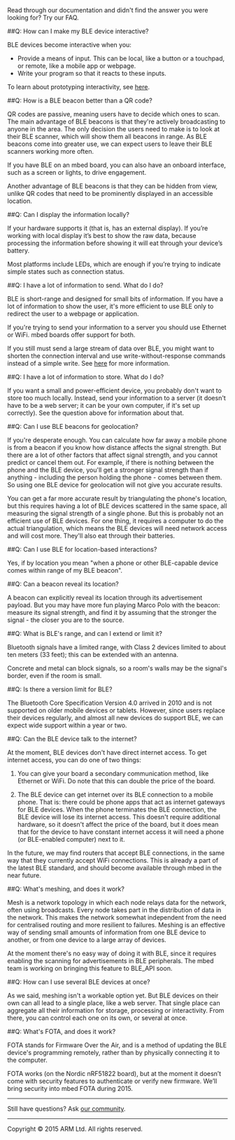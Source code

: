 Read through our documentation and didn't find the answer you were looking for? Try our FAQ.

##Q: How can I make my BLE device interactive?

BLE devices become interactive when you:

* Provide a means of input. This can be local, like a button or a touchpad, or remote, like a mobile app or webpage. 
* Write your program so that it reacts to these inputs.

To learn about prototyping interactivity, see [here](../Advanced/Prototyping.md).

##Q: How is a BLE beacon better than a QR code?

QR codes are passive, meaning users have to decide which ones to scan. The main advantage of BLE beacons is that they're actively broadcasting to anyone in the area. The only decision the users need to make is to look at their BLE scanner, which will show them all beacons in range. As BLE beacons come into greater use, we can expect users to leave their BLE scanners working more often.

If you have BLE on an mbed board, you can also have an onboard interface, such as a screen or lights, to drive engagement.

Another advantage of BLE beacons is that they can be hidden from view, unlike QR codes that need to be prominently displayed in an accessible location.

##Q: Can I display the information locally?

If your hardware supports it (that is, has an external display). If you’re working with local display it’s best to show the raw data, because processing the information before showing it will eat through your device’s battery.

Most platforms include LEDs, which are enough if you’re trying to indicate simple states such as connection status. 

##Q: I have a lot of information to send. What do I do?

BLE is short-range and designed for small bits of information. If you have a lot of information to show the user, it's more efficient to use BLE only to redirect the user to a webpage or application.

If you're trying to send your information to a server you should use Ethernet or WiFi. mbed boards offer support for both.

If you still must send a large stream of data over BLE, you might want to shorten the connection interval and use write-without-response commands instead of a simple write. See [here](../Advanced/HighData.md) for more information.

##Q: I have a lot of information to store. What do I do?

If you want a small and power-efficient device, you probably don't want to store too much locally. Instead, send your information to a server (it doesn't have to be a web server; it can be your own computer, if it's set up correctly). See the question above for information about that.

##Q: Can I use BLE beacons for geolocation?

If you're desperate enough. You can calculate how far away a mobile phone is from a beacon if you know how distance affects the signal strength. But there are a lot of other factors that affect signal strength, and you cannot predict or cancel them out. For example, if there is nothing between the phone and the BLE device, you'll get a stronger signal strength than if anything - including the person holding the phone - comes between them. So using one BLE device for geolocation will not give you accurate results.

You can get a far more accurate result by triangulating the phone's location, but this requires having a lot of BLE devices scattered in the same space, all measuring the signal strength of a single phone. But this is probably not an efficient use of BLE devices. For one thing, it requires a computer to do the actual triangulation, which means the BLE devices will need network access and will cost more. They'll also eat through their batteries. 

##Q: Can I use BLE for location-based interactions?

Yes, if by location you mean "when a phone or other BLE-capable device comes within range of my BLE beacon".

##Q: Can a beacon reveal its location?

A beacon can explicitly reveal its location through its advertisement payload. But you may have more fun playing Marco Polo with the beacon: measure its signal strength, and find it by assuming that the stronger the signal - the closer you are to the source.

##Q: What is BLE's range, and can I extend or limit it?

Bluetooth signals have a limited range, with Class 2 devices limited to about ten meters (33 feet); this can be extended with an antenna. 

Concrete and metal can block signals, so a room's walls may be the signal's border, even if the room is small.

##Q: Is there a version limit for BLE?

The Bluetooth Core Specification Version 4.0 arrived in 2010 and is not supported on older mobile devices or tablets. However, since users replace their devices regularly, and almost all new devices do support BLE, we can expect wide support within a year or two.

##Q: Can the BLE device talk to the internet?

At the moment, BLE devices don't have direct internet access. To get internet access, you can do one of two things:

1. You can give your board a secondary communication method, like Ethernet or WiFi. Do note that this can double the price of the board. 

2. The BLE device can get internet over its BLE connection to a mobile phone. That is: there could be phone apps that act as internet gateways for BLE devices. When the phone terminates the BLE connection, the BLE device will lose its internet access. This doesn't require additional hardware, so it doesn't affect the price of the board, but it does mean that for the device to have constant internet access it will need a phone (or BLE-enabled computer) next to it.

In the future, we may find routers that accept BLE connections, in the same way that they currently accept WiFi connections. This is already a part of the latest BLE standard, and should become available through mbed in the near future.

##Q: What's meshing, and does it work?

Mesh is a network topology in which each node relays data for the network, often using broadcasts. Every node takes part in the distribution of data in the network. This makes the network somewhat independent from the need for centralised routing and more resilient to failures. Meshing is an effective way of sending small amounts of information from one BLE device to another, or from one device to a large array of devices. 

At the moment there's no easy way of doing it with BLE, since it requires enabling the scanning for advertisements in BLE peripherals. The mbed team is working on bringing this feature to BLE_API soon.

##Q: How can I use several BLE devices at once?

As we said, meshing isn't a workable option yet. But BLE devices on their own can all lead to a single place, like a web server. That single place can aggregate all their information for storage, processing or interactivity. From there, you can control each one on its own, or several at once.

##Q: What's FOTA, and does it work?

FOTA stands for Firmware Over the Air, and is a method of updating the BLE device's programming remotely, rather than by physically connecting it to the computer. 

FOTA works (on the Nordic nRF51822 board), but at the moment it doesn’t come with security features to authenticate or verify new firmware. We’ll bring security into mbed FOTA during 2015.

_____

Still have questions? Ask [our community](https://developer.mbed.org/teams/Bluetooth-Low-Energy/community/).

______
Copyright © 2015 ARM Ltd. All rights reserved.
